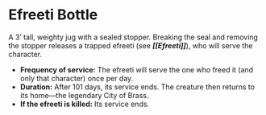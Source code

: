 # Efreeti Bottle

A 3’ tall, weighty jug with a sealed stopper. Breaking the seal and removing the stopper releases a trapped efreeti (see ***[[Efreeti]]***), who will serve the character.

- **Frequency of service:** The efreeti will serve the one who freed it (and only that character) once per day.
- **Duration:** After 101 days, its service ends. The creature then returns to its home—the legendary City of Brass.
- **If the efreeti is killed:** Its service ends.
